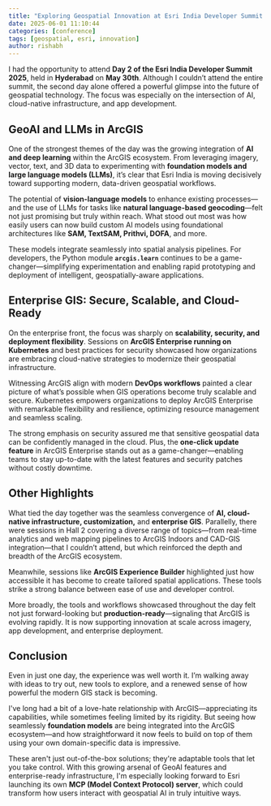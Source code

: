 ```yaml
---
title: "Exploring Geospatial Innovation at Esri India Developer Summit Day-2, Hyderabad"
date: 2025-06-01 11:10:44
categories: [conference]
tags: [geospatial, esri, innovation]
author: rishabh
---
```


I had the opportunity to attend **Day 2 of the Esri India Developer Summit 2025**, held in **Hyderabad** on **May 30th**. Although I couldn’t attend the entire summit, the second day alone offered a powerful glimpse into the future of geospatial technology. The focus was especially on the intersection of AI, cloud-native infrastructure, and app development.

## GeoAI and LLMs in ArcGIS

One of the strongest themes of the day was the growing integration of **AI and deep learning** within the ArcGIS ecosystem. From leveraging imagery, vector, text, and 3D data to experimenting with **foundation models and large language models (LLMs)**, it’s clear that Esri India is moving decisively toward supporting modern, data-driven geospatial workflows.

The potential of **vision-language models** to enhance existing processes—and the use of LLMs for tasks like **natural language-based geocoding**—felt not just promising but truly within reach. What stood out most was how easily users can now build custom AI models using foundational architectures like **SAM, TextSAM, Prithvi, DOFA**, and more.

These models integrate seamlessly into spatial analysis pipelines. For developers, the Python module **`arcgis.learn`** continues to be a game-changer—simplifying experimentation and enabling rapid prototyping and deployment of intelligent, geospatially-aware applications.

## Enterprise GIS: Secure, Scalable, and Cloud-Ready

On the enterprise front, the focus was sharply on **scalability, security, and deployment flexibility**. Sessions on **ArcGIS Enterprise running on Kubernetes** and best practices for security showcased how organizations are embracing cloud-native strategies to modernize their geospatial infrastructure.

Witnessing ArcGIS align with modern **DevOps workflows** painted a clear picture of what’s possible when GIS operations become truly scalable and secure. Kubernetes empowers organizations to deploy ArcGIS Enterprise with remarkable flexibility and resilience, optimizing resource management and seamless scaling.

The strong emphasis on security assured me that sensitive geospatial data can be confidently managed in the cloud. Plus, the **one-click update feature** in ArcGIS Enterprise stands out as a game-changer—enabling teams to stay up-to-date with the latest features and security patches without costly downtime.

## Other Highlights

What tied the day together was the seamless convergence of **AI, cloud-native infrastructure, customization,** and **enterprise GIS**. Parallelly, there were sessions in Hall 2 covering a diverse range of topics—from real-time analytics and web mapping pipelines to ArcGIS Indoors and CAD-GIS integration—that I couldn’t attend, but which reinforced the depth and breadth of the ArcGIS ecosystem.

Meanwhile, sessions like **ArcGIS Experience Builder** highlighted just how accessible it has become to create tailored spatial applications. These tools strike a strong balance between ease of use and developer control.

More broadly, the tools and workflows showcased throughout the day felt not just forward-looking but **production-ready**—signaling that ArcGIS is evolving rapidly. It is now supporting innovation at scale across imagery, app development, and enterprise deployment.

## Conclusion

Even in just one day, the experience was well worth it. I’m walking away with ideas to try out, new tools to explore, and a renewed sense of how powerful the modern GIS stack is becoming.

I've long had a bit of a love-hate relationship with ArcGIS—appreciating its capabilities, while sometimes feeling limited by its rigidity. But seeing how seamlessly **foundation models** are being integrated into the ArcGIS ecosystem—and how straightforward it now feels to build on top of them using your own domain-specific data is impressive.

These aren't just out-of-the-box solutions; they're adaptable tools that let you take control. With this growing arsenal of GeoAI features and enterprise-ready infrastructure, I'm especially looking forward to Esri launching its own **MCP (Model Context Protocol) server**, which could transform how users interact with geospatial AI in truly intuitive ways.
